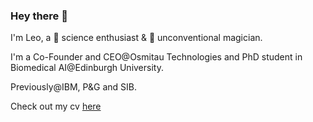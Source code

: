 ### Hey there 👋

I'm Leo, a 🧪 science enthusiast & 🎩 unconventional magician. 

I'm a Co-Founder and CEO@Osmitau Technologies and PhD student in Biomedical AI@Edinburgh University.

Previously@IBM, P&G and SIB. 

Check out my cv [here](https://github.com/universvm/cv)
